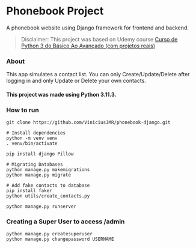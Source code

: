 # Phonebook Project
A phonebook website using Django framework for frontend and backend.

> Disclaimer: This project was based on Udemy course [Curso de Python 3 do Básico Ao Avançado (com projetos reais)
](https://www.udemy.com/course/python-3-do-zero-ao-avancado/)

### About
This app simulates a contact list. You can only Create/Update/Delete
after logging in and only Update or Delete your own contacts.  
#### This project was made using Python 3.11.3.
 
### How to run
```shell
git clone https://github.com/ViniciusJMR/phonebook-django.git

# Install dependencies 
python -m venv venv
. venv/bin/activate 

pip install django Pillow

# Migrating Databases
python manage.py makemigrations
python manage.py migrate

# Add fake contacts to database
pip install faker
python utils/create_contacts.py

python manage.py runserver
```

### Creating a Super User to access /admin
```shell
python manage.py createsuperuser
python manage.py changepassword USERNAME
```